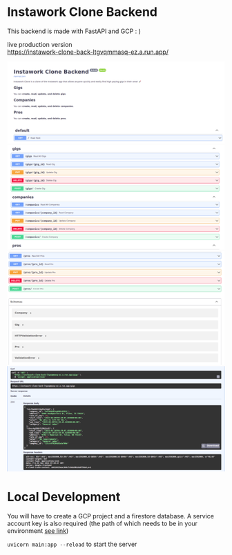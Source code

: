 # Instawork Clone Backend

This backend is made with FastAPI and GCP : )

live production version  
https://instawork-clone-back-ltgvqmmasq-ez.a.run.app/

![](/README_img/1.png)
![](/README_img/2.png)
![](/README_img/3.png)
![](/README_img/4.png)

# Local Development

You will have to create a GCP project and a firestore database. A service account key is also required (the path of which needs to be in your environment [see link](https://cloud.google.com/docs/authentication/getting-started))

`uvicorn main:app --reload` to start the server